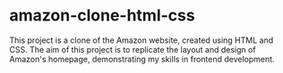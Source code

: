 # amazon-clone-html-css
This project is a clone of the Amazon website, created using HTML and CSS. The aim of this project is to replicate the layout and design of Amazon's homepage, demonstrating my skills in frontend development.
